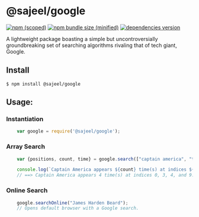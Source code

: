 # @sajeel/google

[![npm (scoped)](https://img.shields.io/badge/npm-v2.0.0-blue.svg)](https://www.npmjs.com/package/@sajeel/google)
[![npm bundle size (minified)](https://img.shields.io/badge/build-passing-brightgreen.svg)](https://www.npmjs.com/package/@sajeel/google)
[![dependencies version](https://img.shields.io/badge/dependencies-uptodate-orange.svg)](https://www.npmjs.com/package/@sajeel/google)

A lightweight package boasting a simple but uncontroversially groundbreaking set of searching algorithms rivaling that of tech giant, Google.

## Install

`$ npm install @sajeel/google` 


## Usage:

### Instantiation
```js
    var google = require('@sajeel/google');
```

### Array Search
```js
    var {positions, count, time} = google.search(["captain america", "thor", "black widow", "captain america", "captain america", "iron man", "quicksilver", "spiderman", "starlord", "captain america", "ant man", "dr. strange", "thanos", "captain marvel", "gamora", "hulk", "nebula", "hawkeye", "vision", "scarlet witch"], "captain america");

    console.log(`Captain America appears ${count} time(s) at indices ${positions.length > 1 ? positions.splice(0, positions.length-1).join(", ") + ", and " + positions[positions.length-1]: positions.join("")}. Your search took ${time}s long to execute.`)
    // ==> Captain America appears 4 time(s) at indices 0, 3, 4, and 9. Your search took 0.23s long to execute.
```

### Online Search
```js
    google.searchOnline("James Harden Beard");
    // Opens default browser with a Google search.

```
